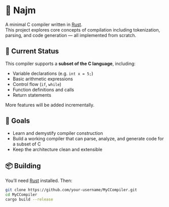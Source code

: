 # 🦀 Najm

A minimal C compiler written in [Rust](https://www.rust-lang.org/).  
This project explores core concepts of compilation including tokenization, parsing, and code generation — all implemented from scratch.

## 🚧 Current Status

This compiler supports a **subset of the C language**, including:

- Variable declarations (e.g. `int x = 5;`)
- Basic arithmetic expressions
- Control flow (`if`, `while`)
- Function definitions and calls
- Return statements

More features will be added incrementally.

## 🎯 Goals

- Learn and demystify compiler construction
- Build a working compiler that can parse, analyze, and generate code for a subset of C
- Keep the architecture clean and extensible

## 📦 Building

You’ll need [Rust](https://www.rust-lang.org/tools/install) installed. Then:

```bash
git clone https://github.com/your-username/MyCCompiler.git
cd MyCCompiler
cargo build --release